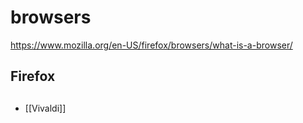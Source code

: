 # browsers

https://www.mozilla.org/en-US/firefox/browsers/what-is-a-browser/

## Firefox

## 
- [[Vivaldi]]
